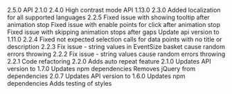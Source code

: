 2.5.0
API 2.1.0
2.4.0
High contrast mode
API 1.13.0
2.3.0
Added localization for all supported languages
2.2.5
Fixed issue with showing tooltip after animation stop
Fixed issue with enable points for click after animation stop
Fixed issue with skipping animation stops after gaps
Update api version to 1.11.0
2.2.4
Fixed not expected selection calls for data points with no title or description
2.2.3
Fix issue - string values in EventSize basket cause random errors throwing
2.2.2
Fix issue - string values cause random errors throwing
2.2.1
Code refactoring
2.2.0
Adds auto repeat feature
2.1.0
Updates API version to 1.7.0
Updates npm dependencies
Removes jQuery from dependencies
2.0.7
Updates API version to 1.6.0
Updates npm dependencies
Adds testing of styles
